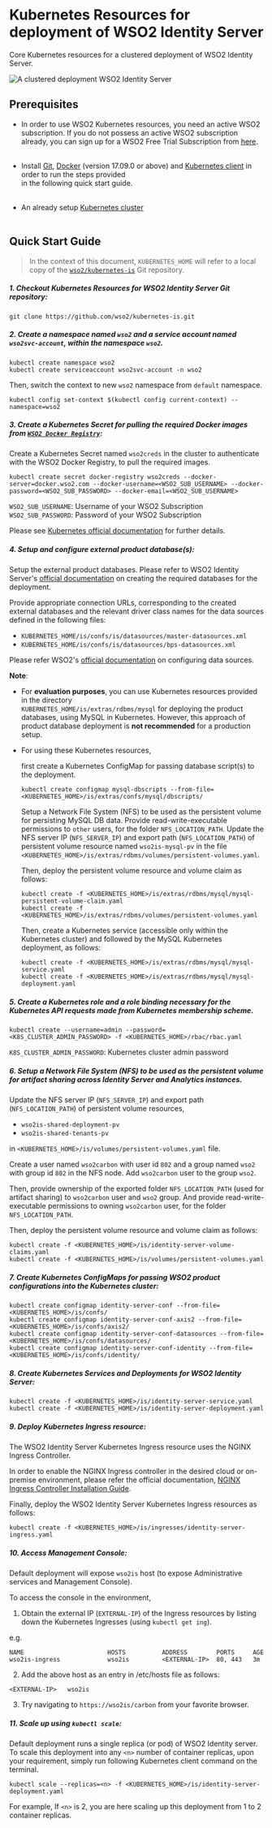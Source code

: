 # Kubernetes Resources for deployment of WSO2 Identity Server

Core Kubernetes resources for a clustered deployment of WSO2 Identity Server.

![A clustered deployment WSO2 Identity Server](is.png)

## Prerequisites

* In order to use WSO2 Kubernetes resources, you need an active WSO2 subscription. If you do not possess an active WSO2
subscription already, you can sign up for a WSO2 Free Trial Subscription from [here](https://wso2.com/free-trial-subscription).<br><br>

* Install [Git](https://git-scm.com/book/en/v2/Getting-Started-Installing-Git), [Docker](https://www.docker.com/get-docker)
(version 17.09.0 or above) and [Kubernetes client](https://kubernetes.io/docs/tasks/tools/install-kubectl/)
in order to run the steps provided<br>in the following quick start guide.<br><br>

* An already setup [Kubernetes cluster](https://kubernetes.io/docs/setup/pick-right-solution/)<br><br>
 
## Quick Start Guide

>In the context of this document, `KUBERNETES_HOME` will refer to a local copy of the [`wso2/kubernetes-is`](https://github.com/wso2/kubernetes-is/)
Git repository.<br>

##### 1. Checkout Kubernetes Resources for WSO2 Identity Server Git repository:

```
git clone https://github.com/wso2/kubernetes-is.git
```

##### 2. Create a namespace named `wso2` and a service account named `wso2svc-account`, within the namespace `wso2`.

```
kubectl create namespace wso2
kubectl create serviceaccount wso2svc-account -n wso2
```

Then, switch the context to new `wso2` namespace from `default` namespace.

```
kubectl config set-context $(kubectl config current-context) --namespace=wso2
```

##### 3. Create a Kubernetes Secret for pulling the required Docker images from [`WSO2 Docker Registry`](https://docker.wso2.com):

Create a Kubernetes Secret named `wso2creds` in the cluster to authenticate with the WSO2 Docker Registry, to pull the required images.

```
kubectl create secret docker-registry wso2creds --docker-server=docker.wso2.com --docker-username=<WSO2_SUB_USERNAME> --docker-password=<WSO2_SUB_PASSWORD> --docker-email=<WSO2_SUB_USERNAME>
```

`WSO2_SUB_USERNAME`: Username of your WSO2 Subscription<br>
`WSO2_SUB_PASSWORD`: Password of your WSO2 Subscription

Please see [Kubernetes official documentation](https://kubernetes.io/docs/tasks/configure-pod-container/pull-image-private-registry/#create-a-secret-in-the-cluster-that-holds-your-authorization-token)
for further details.

##### 4. Setup and configure external product database(s):

Setup the external product databases. Please refer to WSO2 Identity Server's [official documentation](https://docs.wso2.com/display/IS550/Setting+Up+Separate+Databases+for+Clustering)
on creating the required databases for the deployment.

Provide appropriate connection URLs, corresponding to the created external databases and the relevant driver class names for the data sources defined in
the following files:

* `KUBERNETES_HOME/is/confs/is/datasources/master-datasources.xml`
* `KUBERNETES_HOME/is/confs/is/datasources/bps-datasources.xml`

Please refer WSO2's [official documentation](https://docs.wso2.com/display/ADMIN44x/Configuring+master-datasources.xml) on configuring data sources.

**Note**:

* For **evaluation purposes**, you can use Kubernetes resources provided in the directory<br>
`KUBERNETES_HOME/is/extras/rdbms/mysql` for deploying the product databases, using MySQL in Kubernetes. However, this approach of product database deployment is
**not recommended** for a production setup.

* For using these Kubernetes resources,

    first create a Kubernetes ConfigMap for passing database script(s) to the deployment.
    
    ```
    kubectl create configmap mysql-dbscripts --from-file=<KUBERNETES_HOME>/is/extras/confs/mysql/dbscripts/
    ```
    
    Setup a Network File System (NFS) to be used as the persistent volume for persisting MySQL DB data.
    Provide read-write-executable permissions to `other` users, for the folder `NFS_LOCATION_PATH`.
    Update the NFS server IP (`NFS_SERVER_IP`) and export path (`NFS_LOCATION_PATH`) of persistent volume resource
    named `wso2is-mysql-pv` in the file `<KUBERNETES_HOME>/is/extras/rdbms/volumes/persistent-volumes.yaml`.
    
    Then, deploy the persistent volume resource and volume claim as follows:
    
    ```
    kubectl create -f <KUBERNETES_HOME>/is/extras/rdbms/mysql/mysql-persistent-volume-claim.yaml
    kubectl create -f <KUBERNETES_HOME>/is/extras/rdbms/volumes/persistent-volumes.yaml
    ```

    Then, create a Kubernetes service (accessible only within the Kubernetes cluster) and followed by the MySQL Kubernetes deployment, as follows:
    
    ```
    kubectl create -f <KUBERNETES_HOME>/is/extras/rdbms/mysql/mysql-service.yaml
    kubectl create -f <KUBERNETES_HOME>/is/extras/rdbms/mysql/mysql-deployment.yaml
    ```
    
##### 5. Create a Kubernetes role and a role binding necessary for the Kubernetes API requests made from Kubernetes membership scheme.

```
kubectl create --username=admin --password=<K8S_CLUSTER_ADMIN_PASSWORD> -f <KUBERNETES_HOME>/rbac/rbac.yaml
```

`K8S_CLUSTER_ADMIN_PASSWORD`: Kubernetes cluster admin password

##### 6. Setup a Network File System (NFS) to be used as the persistent volume for artifact sharing across Identity Server and Analytics instances.

Update the NFS server IP (`NFS_SERVER_IP`) and export path (`NFS_LOCATION_PATH`) of persistent volume resources,

* `wso2is-shared-deployment-pv`
* `wso2is-shared-tenants-pv`

in `<KUBERNETES_HOME>/is/volumes/persistent-volumes.yaml` file.

Create a user named `wso2carbon` with user id `802` and a group named `wso2` with group id `802` in the NFS node.
Add `wso2carbon` user to the group `wso2`.

Then, provide ownership of the exported folder `NFS_LOCATION_PATH` (used for artifact sharing) to `wso2carbon` user and `wso2` group.
And provide read-write-executable permissions to owning `wso2carbon` user, for the folder `NFS_LOCATION_PATH`.

Then, deploy the persistent volume resource and volume claim as follows:

```
kubectl create -f <KUBERNETES_HOME>/is/identity-server-volume-claims.yaml
kubectl create -f <KUBERNETES_HOME>/is/volumes/persistent-volumes.yaml
```
    
##### 7. Create Kubernetes ConfigMaps for passing WSO2 product configurations into the Kubernetes cluster:

```
kubectl create configmap identity-server-conf --from-file=<KUBERNETES_HOME>/is/confs/
kubectl create configmap identity-server-conf-axis2 --from-file=<KUBERNETES_HOME>/is/confs/axis2/
kubectl create configmap identity-server-conf-datasources --from-file=<KUBERNETES_HOME>/is/confs/datasources/
kubectl create configmap identity-server-conf-identity --from-file=<KUBERNETES_HOME>/is/confs/identity/
```

##### 8. Create Kubernetes Services and Deployments for WSO2 Identity Server:

```
kubectl create -f <KUBERNETES_HOME>/is/identity-server-service.yaml
kubectl create -f <KUBERNETES_HOME>/is/identity-server-deployment.yaml
```

##### 9. Deploy Kubernetes Ingress resource:

The WSO2 Identity Server Kubernetes Ingress resource uses the NGINX Ingress Controller.

In order to enable the NGINX Ingress controller in the desired cloud or on-premise environment,
please refer the official documentation, [NGINX Ingress Controller Installation Guide](https://kubernetes.github.io/ingress-nginx/deploy/).

Finally, deploy the WSO2 Identity Server Kubernetes Ingress resources as follows:

```
kubectl create -f <KUBERNETES_HOME>/is/ingresses/identity-server-ingress.yaml
```

##### 10. Access Management Console:

Default deployment will expose `wso2is` host (to expose Administrative services and Management Console).

To access the console in the environment,

1. Obtain the external IP (`EXTERNAL-IP`) of the Ingress resources by listing down the Kubernetes Ingresses (using `kubectl get ing`).

e.g.

```
NAME                       HOSTS          ADDRESS        PORTS     AGE
wso2is-ingress             wso2is         <EXTERNAL-IP>  80, 443   3m
```

2. Add the above host as an entry in /etc/hosts file as follows:

```
<EXTERNAL-IP>	wso2is
```

3. Try navigating to `https://wso2is/carbon` from your favorite browser.

##### 11. Scale up using `kubectl scale`:

Default deployment runs a single replica (or pod) of WSO2 Identity server. To scale this deployment into any `<n>` number of
container replicas, upon your requirement, simply run following Kubernetes client command on the terminal.

```
kubectl scale --replicas=<n> -f <KUBERNETES_HOME>/is/identity-server-deployment.yaml
```

For example, If `<n>` is 2, you are here scaling up this deployment from 1 to 2 container replicas.
